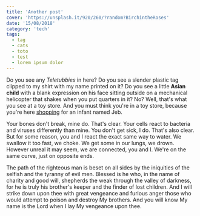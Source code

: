 ```yaml
---
title: 'Another post'
cover: 'https://unsplash.it/920/260/?random?BirchintheRoses'
date: '15/08/2018'
category: 'tech'
tags:
  - tag
  - cats
  - toto
  - test
  - lorem ipsum dolor
---
```


Do you see any _Teletubbies_ in here? Do you see a slender plastic tag clipped to my shirt with my name printed on it? Do you see a little **Asian child** with a blank expression on his face sitting outside on a mechanical helicopter that shakes when you put quarters in it? No? Well, that's what you see at a toy store. And you must think you're in a toy store, because you're here [shopping](http://www.google.com) for an infant named Jeb.

Your bones don't break, mine do. That's clear. Your cells react to bacteria and viruses differently than mine. You don't get sick, I do. That's also clear. But for some reason, you and I react the exact same way to water. We swallow it too fast, we choke. We get some in our lungs, we drown. However unreal it may seem, we are connected, you and I. We're on the same curve, just on opposite ends.

The path of the righteous man is beset on all sides by the iniquities of the selfish and the tyranny of evil men. Blessed is he who, in the name of charity and good will, shepherds the weak through the valley of darkness, for he is truly his brother's keeper and the finder of lost children. And I will strike down upon thee with great vengeance and furious anger those who would attempt to poison and destroy My brothers. And you will know My name is the Lord when I lay My vengeance upon thee.
